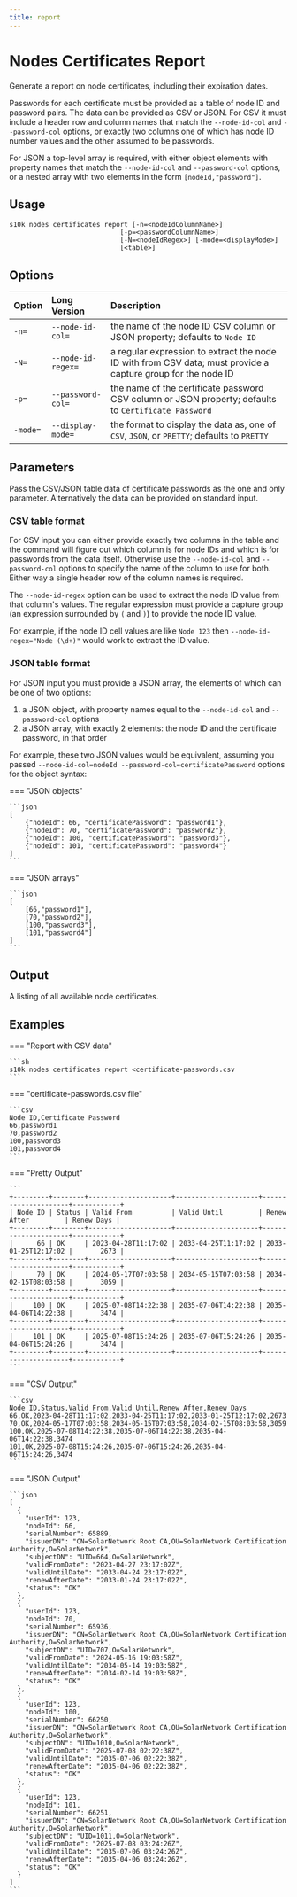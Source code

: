```yaml
---
title: report
---
```

# Nodes Certificates Report

Generate a report on node certificates, including their expiration dates.

Passwords for each certificate must be provided as a table of node ID and
password pairs. The data can be provided as CSV or JSON. For CSV it must include
a header row and column names that match the `--node-id-col` and `--password-col`
options, or exactly two columns one of which has node ID number values and the
other assumed to be passwords.

For JSON a top-level array is required, with either object elements with
property names that match the `--node-id-col` and `--password-col` options, or a
nested array with two elements in the form `[nodeId,"password"]`.

## Usage

```
s10k nodes certificates report [-n=<nodeIdColumnName>]
							[-p=<passwordColumnName>]
							[-N=<nodeIdRegex>] [-mode=<displayMode>]
							[<table>]
```

## Options

<div markdown="1" class="options-explicit-col-widths">

| Option | Long Version | Description |
|:-------|:-------------|:------------|
| `-n=` | `--node-id-col=` | the name of the node ID CSV column or JSON property; defaults to `Node ID` |
| `-N=` | `--node-id-regex=` | a regular expression to extract the node ID with from CSV data; must provide a capture group for the node ID |
| `-p=` | `--password-col=` | the name of the certificate password CSV column or JSON property; defaults to `Certificate Password` |
| `-mode=` | `--display-mode=` | the format to display the data as, one of `CSV`, `JSON`, or `PRETTY`; defaults to `PRETTY` |

</div>

## Parameters

Pass the CSV/JSON table data of certificate passwords as the one and only parameter.
Alternatively the data can be provided on standard input.

### CSV table format

For CSV input you can either provide exactly two columns in the table and the command will
figure out which column is for node IDs and which is for passwords from the data itself.
Otherwise use the `--node-id-col` and `--password-col` options to specify the name of the
column to use for both. Either way a single header row of the column names is required.

The `--node-id-regex` option can be used to extract the node ID value from that column's
values. The regular expression must provide a capture group (an expression surrounded by
`(` and `)`) to provide the node ID value.

For example, if the node ID cell values are like `Node 123` then
`--node-id-regex="Node (\d+)"` would work to extract the ID value.

### JSON table format

For JSON input you must provide a JSON array, the elements of which can be one of two options:

 1. a JSON object, with property names equal to the `--node-id-col` and `--password-col` options
 2. a JSON array, with exactly 2 elements: the node ID and the certificate password, in that order

For example, these two JSON values would be equivalent, assuming you passed
`--node-id-col=nodeId --password-col=certificatePassword` options for the object syntax:

=== "JSON objects"

	```json
	[
		{"nodeId": 66, "certificatePassword": "password1"},
		{"nodeId": 70, "certificatePassword": "password2"},
		{"nodeId": 100, "certificatePassword": "password3"},
		{"nodeId": 101, "certificatePassword": "password4"}
	]
	```

=== "JSON arrays"

	```json
	[
		[66,"password1"],
		[70,"password2"],
		[100,"password3"],
		[101,"password4"]
	]
	```

## Output

A listing of all available node certificates.

## Examples

=== "Report with CSV data"

	```sh
	s10k nodes certificates report <certificate-passwords.csv
	```

=== "certificate-passwords.csv file"

	```csv
	Node ID,Certificate Password
	66,password1
	70,password2
	100,password3
	101,password4
	```

=== "Pretty Output"

	```
	+---------+--------+---------------------+---------------------+---------------------+------------+
	| Node ID | Status | Valid From          | Valid Until         | Renew After         | Renew Days |
	+---------+--------+---------------------+---------------------+---------------------+------------+
	|      66 | OK     | 2023-04-28T11:17:02 | 2033-04-25T11:17:02 | 2033-01-25T12:17:02 |       2673 |
	+---------+--------+---------------------+---------------------+---------------------+------------+
	|      70 | OK     | 2024-05-17T07:03:58 | 2034-05-15T07:03:58 | 2034-02-15T08:03:58 |       3059 |
	+---------+--------+---------------------+---------------------+---------------------+------------+
	|     100 | OK     | 2025-07-08T14:22:38 | 2035-07-06T14:22:38 | 2035-04-06T14:22:38 |       3474 |
	+---------+--------+---------------------+---------------------+---------------------+------------+
	|     101 | OK     | 2025-07-08T15:24:26 | 2035-07-06T15:24:26 | 2035-04-06T15:24:26 |       3474 |
	+---------+--------+---------------------+---------------------+---------------------+------------+
	```

=== "CSV Output"

	```csv
	Node ID,Status,Valid From,Valid Until,Renew After,Renew Days
	66,OK,2023-04-28T11:17:02,2033-04-25T11:17:02,2033-01-25T12:17:02,2673
	70,OK,2024-05-17T07:03:58,2034-05-15T07:03:58,2034-02-15T08:03:58,3059
	100,OK,2025-07-08T14:22:38,2035-07-06T14:22:38,2035-04-06T14:22:38,3474
	101,OK,2025-07-08T15:24:26,2035-07-06T15:24:26,2035-04-06T15:24:26,3474
	```

=== "JSON Output"

	```json
	[
	  {
		"userId": 123,
		"nodeId": 66,
		"serialNumber": 65889,
		"issuerDN": "CN=SolarNetwork Root CA,OU=SolarNetwork Certification Authority,O=SolarNetwork",
		"subjectDN": "UID=664,O=SolarNetwork",
		"validFromDate": "2023-04-27 23:17:02Z",
		"validUntilDate": "2033-04-24 23:17:02Z",
		"renewAfterDate": "2033-01-24 23:17:02Z",
		"status": "OK"
	  },
	  {
		"userId": 123,
		"nodeId": 70,
		"serialNumber": 65936,
		"issuerDN": "CN=SolarNetwork Root CA,OU=SolarNetwork Certification Authority,O=SolarNetwork",
		"subjectDN": "UID=707,O=SolarNetwork",
		"validFromDate": "2024-05-16 19:03:58Z",
		"validUntilDate": "2034-05-14 19:03:58Z",
		"renewAfterDate": "2034-02-14 19:03:58Z",
		"status": "OK"
	  },
	  {
		"userId": 123,
		"nodeId": 100,
		"serialNumber": 66250,
		"issuerDN": "CN=SolarNetwork Root CA,OU=SolarNetwork Certification Authority,O=SolarNetwork",
		"subjectDN": "UID=1010,O=SolarNetwork",
		"validFromDate": "2025-07-08 02:22:38Z",
		"validUntilDate": "2035-07-06 02:22:38Z",
		"renewAfterDate": "2035-04-06 02:22:38Z",
		"status": "OK"
	  },
	  {
		"userId": 123,
		"nodeId": 101,
		"serialNumber": 66251,
		"issuerDN": "CN=SolarNetwork Root CA,OU=SolarNetwork Certification Authority,O=SolarNetwork",
		"subjectDN": "UID=1011,O=SolarNetwork",
		"validFromDate": "2025-07-08 03:24:26Z",
		"validUntilDate": "2035-07-06 03:24:26Z",
		"renewAfterDate": "2035-04-06 03:24:26Z",
		"status": "OK"
	  }
	]
	```
